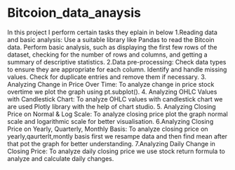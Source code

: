 # Bitcoion_data_anaysis
In this project I perform certain tasks they eplain in below
1.Reading data and basic analysis:
   Use a suitable library like Pandas to read the Bitcoin data.
   Perform basic analysis, such as displaying the first few rows of the dataset, checking for the number of rows and columns, and getting a summary of descriptive statistics.
2.Data pre-processing:
   Check data types to ensure they are appropriate for each column.
   Identify and handle missing values.
   Check for duplicate entries and remove them if necessary.
3. Analyzing Change in Price Over Time:
   To analyze change in price stock overtime we plot the graph using pt.subplot(). 
4. Analyzing OHLC Values with Candlestick Chart:
   To analyze OHLC values with candlestick chart we are used Plotly library with the help of chart studio.
5. Analyzing Closing Price on Normal & Log Scale:
   To analyze closing price plot the graph normal scale and logarithmic scale for better visualisation.
6.Analyzing Closing Price on Yearly, Quarterly, Monthly Basis:
   To analyze closing price on yearly,qaurterlt,montly basis first we resampe data and then find mean after that pot the graph for better understanding.
7.Analyzing Daily Change in Closing Price:
    To analyze daily closing price we use stock return formula to analyze and calculate daily changes.
